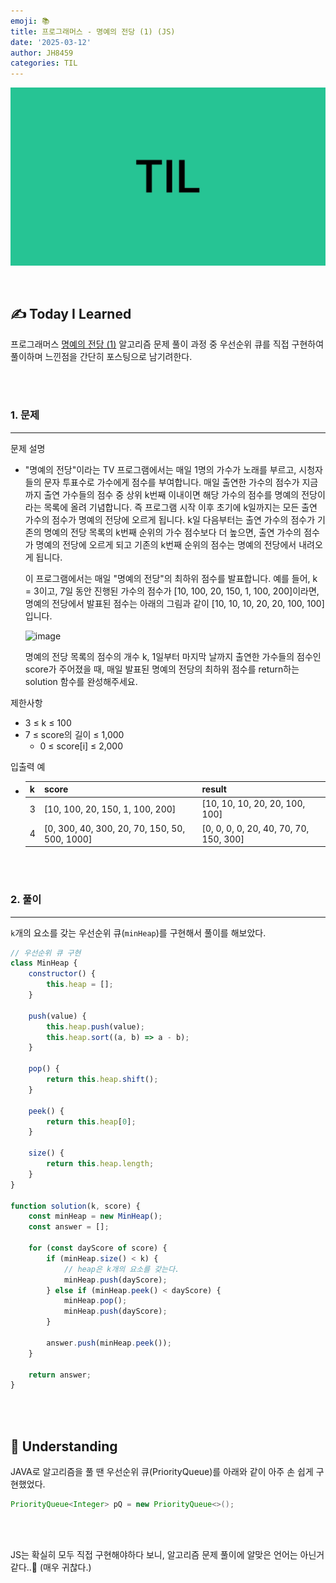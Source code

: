 ```yaml
---
emoji: 📚
title: 프로그래머스 - 명예의 전당 (1) (JS)
date: '2025-03-12'
author: JH8459
categories: TIL
---
```


![github-blog.png](../../assets/common/til.jpeg)

<br>

## ✍️ **T**oday **I** **L**earned

프로그래머스 <a href="https://school.programmers.co.kr/learn/courses/30/lessons/138477" target="_blank">명예의 전당 (1)</a> 알고리즘 문제 풀이 과정 중 우선순위 큐를 직접 구현하여 풀이하며 느낀점을 간단히 포스팅으로 남기려한다.

<br>
<br>

### 1. 문제

---

문제 설명
  
- "명예의 전당"이라는 TV 프로그램에서는 매일 1명의 가수가 노래를 부르고, 시청자들의 문자 투표수로 가수에게 점수를 부여합니다. 매일 출연한 가수의 점수가 지금까지 출연 가수들의 점수 중 상위 k번째 이내이면 해당 가수의 점수를 명예의 전당이라는 목록에 올려 기념합니다. 즉 프로그램 시작 이후 초기에 k일까지는 모든 출연 가수의 점수가 명예의 전당에 오르게 됩니다. k일 다음부터는 출연 가수의 점수가 기존의 명예의 전당 목록의 k번째 순위의 가수 점수보다 더 높으면, 출연 가수의 점수가 명예의 전당에 오르게 되고 기존의 k번째 순위의 점수는 명예의 전당에서 내려오게 됩니다.

  이 프로그램에서는 매일 "명예의 전당"의 최하위 점수를 발표합니다. 예를 들어, k = 3이고, 7일 동안 진행된 가수의 점수가 [10, 100, 20, 150, 1, 100, 200]이라면, 명예의 전당에서 발표된 점수는 아래의 그림과 같이 [10, 10, 10, 20, 20, 100, 100]입니다.

  ![image](https://grepp-programmers.s3.ap-northeast-2.amazonaws.com/files/production/b0893853-7471-47c0-b7e5-1e8b46002810/%EA%B7%B8%EB%A6%BC1.png)

  명예의 전당 목록의 점수의 개수 k, 1일부터 마지막 날까지 출연한 가수들의 점수인 score가 주어졌을 때, 매일 발표된 명예의 전당의 최하위 점수를 return하는 solution 함수를 완성해주세요.

제한사항

- 3 ≤ k ≤ 100
- 7 ≤ score의 길이 ≤ 1,000
  - 0 ≤ score[i] ≤ 2,000

입출력 예

- |k|score|result|
  |------|---|---|
  |3|[10, 100, 20, 150, 1, 100, 200]|[10, 10, 10, 20, 20, 100, 100]|
  |4|[0, 300, 40, 300, 20, 70, 150, 50, 500, 1000]|[0, 0, 0, 0, 20, 40, 70, 70, 150, 300]|

<br>
<br>

### 2. 풀이
---

`k`개의 요소를 갖는 우선순위 큐(`minHeap`)를 구현해서 풀이를 해보았다.

```javascript
// 우선순위 큐 구현
class MinHeap {
    constructor() {
        this.heap = [];
    }

    push(value) {
        this.heap.push(value);
        this.heap.sort((a, b) => a - b);
    }

    pop() {
        return this.heap.shift();
    }

    peek() {
        return this.heap[0];
    }

    size() {
        return this.heap.length;
    }
}

function solution(k, score) {
    const minHeap = new MinHeap();
    const answer = [];

    for (const dayScore of score) {
        if (minHeap.size() < k) {
            // heap은 k개의 요소를 갖는다.
            minHeap.push(dayScore);
        } else if (minHeap.peek() < dayScore) {
            minHeap.pop();
            minHeap.push(dayScore);
        }
        
        answer.push(minHeap.peek());
    }

    return answer;
}
```

<br>
<br>

## 🤔 Understanding

JAVA로 알고리즘을 풀 땐 우선순위 큐(PriorityQueue)를 아래와 같이 아주 손 쉽게 구현했었다.

```java
PriorityQueue<Integer> pQ = new PriorityQueue<>();
```

<br>
<br>

JS는 확실히 모두 직접 구현해야하다 보니, 알고리즘 문제 풀이에 알맞은 언어는 아닌거같다..🥲 (매우 귀찮다.)

<br>
<br>

